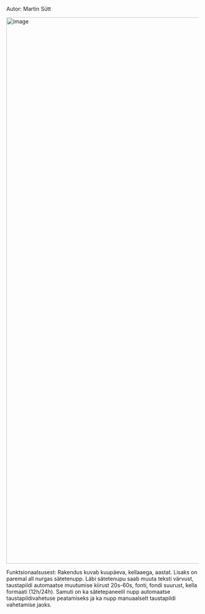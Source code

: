 Autor: Martin Sütt

<img width="1429" alt="image" src="https://github.com/user-attachments/assets/a10257f2-2f25-493c-bb07-741df9ba65db" />

Funktsionaalsusest:
Rakendus kuvab kuupäeva, kellaaega, aastat. Lisaks on paremal all nurgas sätetenupp.  Läbi sätetenupu saab muuta teksti värvust, taustapildi automaatse muutumise kiirust 20s-60s, fonti, fondi suurust, kella formaati (12h/24h).  Samuti on ka sätetepaneelil nupp automaatse taustapildivahetuse peatamiseks ja ka nupp manuaalselt taustapildi vahetamise jaoks.
